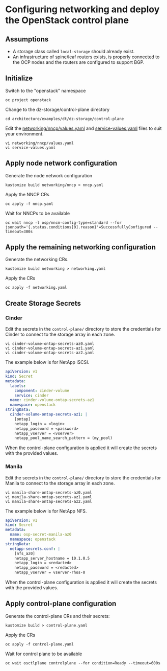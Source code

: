 # Configuring networking and deploy the OpenStack control plane

## Assumptions

- A storage class called `local-storage` should already exist.
- An infrastructure of spine/leaf routers exists, is properly connected to the
  OCP nodes and the routers are configured to support BGP.

## Initialize

Switch to the "openstack" namespace
```shell
oc project openstack
```
Change to the dz-storage/control-plane directory
```
cd architecture/examples/dt/dz-storage/control-plane
```
Edit the [networking/nncp/values.yaml](control-plane/networking/nncp/values.yaml) and
[service-values.yaml](control-plane/service-values.yaml) files to suit
your environment.
```shell
vi networking/nncp/values.yaml
vi service-values.yaml
```

## Apply node network configuration

Generate the node network configuration
```shell
kustomize build networking/nncp > nncp.yaml
```
Apply the NNCP CRs
```shell
oc apply -f nncp.yaml
```
Wait for NNCPs to be available
```shell
oc wait nncp -l osp/nncm-config-type=standard --for jsonpath='{.status.conditions[0].reason}'=SuccessfullyConfigured --timeout=300s
```

## Apply the remaining networking configuration

Generate the networking CRs.
```shell
kustomize build networking > networking.yaml
```
Apply the CRs
```shell
oc apply -f networking.yaml
```

## Create Storage Secrets

### Cinder

Edit the secrets in the `control-plane/` directory to store the credentials for Cinder to connect to the storage array in each zone.

```shell
vi cinder-volume-ontap-secrets-az0.yaml
vi cinder-volume-ontap-secrets-az1.yaml
vi cinder-volume-ontap-secrets-az2.yaml
```
The example below is for NetApp iSCSI.

```yaml
apiVersion: v1
kind: Secret
metadata:
  labels:
    component: cinder-volume
    service: cinder
  name: cinder-volume-ontap-secrets-az1
  namespace: openstack
stringData:
  cinder-volume-ontap-secrets-az1: |
    [ontap]
    netapp_login = <login>
    netapp_password = <password>
    netapp_vserver = <vserver>
    netapp_pool_name_search_pattern = (my_pool)
```

When the control-plane configuration is applied it will create the secrets with the provided values.

### Manila

Edit the secrets in the `control-plane/` directory to store the credentials for Manila to connect to the storage array in each zone.

```shell
vi manila-share-ontap-secrets-az0.yaml
vi manila-share-ontap-secrets-az1.yaml
vi manila-share-ontap-secrets-az2.yaml
```
The example below is for NetApp NFS.

```yaml
apiVersion: v1
kind: Secret
metadata:
  name: osp-secret-manila-az0
  namespace: openstack
stringData:
  netapp-secrets.conf: |
    [nfs_az0]
    netapp_server_hostname = 10.1.0.5
    netapp_login = <redacted>
    netapp_password = <redacted>
    netapp_vserver = vserver-rhos-0
```

When the control-plane configuration is applied it will create the secrets with the provided values.

## Apply control-plane configuration

Generate the control-plane CRs and their secrets:
```shell
kustomize build > control-plane.yaml
```
Apply the CRs
```shell
oc apply -f control-plane.yaml
```

Wait for control plane to be available
```shell
oc wait osctlplane controlplane --for condition=Ready --timeout=600s
```

